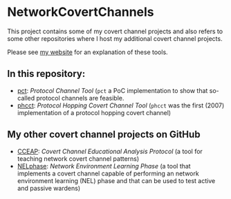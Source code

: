 # NetworkCovertChannels

This project contains some of my covert channel projects and also refers to some other repositories where I host my additional covert channel projects.

Please see [my website](http://steffen-wendzel.blogspot.com/p/covert-channel-software.html) for an explanation of these tools.

## In this repository:

- [pct](pct/): *Protocol Channel Tool* (`pct` a PoC implementation to show that so-called protocol channels are feasible.
- [phcct](phcct/): *Protocol Hopping Covert Channel Tool* (`phcct` was the first (2007) implementation of a protocol hopping covert channel)

## My other covert channel projects on GitHub

- [CCEAP](https://github.com/cdpxe/CCEAP): *Covert Channel Educational Analysis Protocol* (a tool for teaching network covert channel patterns)
- [NELphase](https://github.com/cdpxe/NELphase): *Network Environment Learning Phase* (a tool that implements a covert channel capable of performing an network environment learning (NEL) phase and that can be used to test active and passive wardens)
